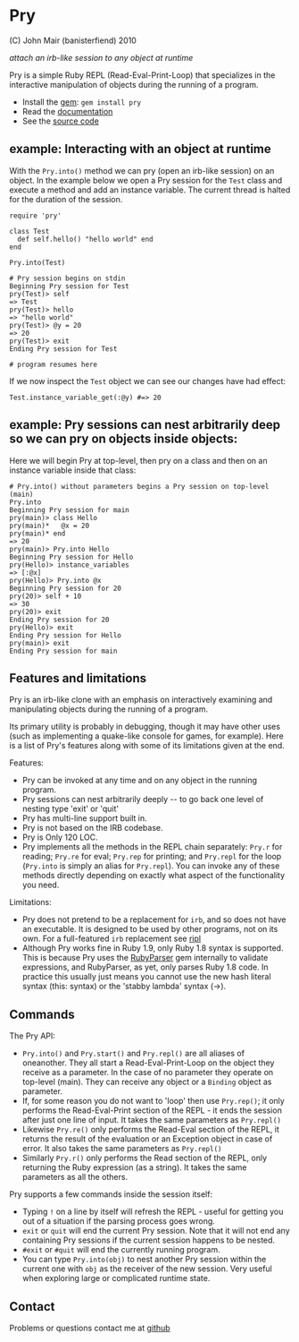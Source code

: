 Pry
=============

(C) John Mair (banisterfiend) 2010

_attach an irb-like session to any object at runtime_

Pry is a simple Ruby REPL (Read-Eval-Print-Loop) that specializes in the interactive
manipulation of objects during the running of a program.

* Install the [gem](https://rubygems.org/gems/pry): `gem install pry`
* Read the [documentation](http://rdoc.info/github/banister/pry/master/file/README.markdown)
* See the [source code](http://github.com/banister/pry)

example: Interacting with an object at runtime 
---------------------------------------

With the `Pry.into()` method we can pry (open an irb-like session) on
an object. In the example below we open a Pry session for the `Test` class and execute a method and add
an instance variable. The current thread is halted for the duration of the session.

    require 'pry'
    
    class Test
      def self.hello() "hello world" end
    end

    Pry.into(Test)

    # Pry session begins on stdin
    Beginning Pry session for Test
    pry(Test)> self
    => Test
    pry(Test)> hello
    => "hello world"
    pry(Test)> @y = 20
    => 20
    pry(Test)> exit
    Ending Pry session for Test

    # program resumes here

If we now inspect the `Test` object we can see our changes have had
effect:

    Test.instance_variable_get(:@y) #=> 20
    

example: Pry sessions can nest arbitrarily deep so we can pry on objects inside objects:
----------------------------------------------------------------------------------------

Here we will begin Pry at top-level, then pry on a class and then on
an instance variable inside that class:

    # Pry.into() without parameters begins a Pry session on top-level (main)
    Pry.into
    Beginning Pry session for main
    pry(main)> class Hello
    pry(main)*   @x = 20
    pry(main)* end
    => 20
    pry(main)> Pry.into Hello
    Beginning Pry session for Hello
    pry(Hello)> instance_variables
    => [:@x]
    pry(Hello)> Pry.into @x
    Beginning Pry session for 20
    pry(20)> self + 10
    => 30
    pry(20)> exit
    Ending Pry session for 20
    pry(Hello)> exit
    Ending Pry session for Hello
    pry(main)> exit
    Ending Pry session for main
    

Features and limitations
------------------------

Pry is an irb-like clone with an emphasis on interactively examining
and manipulating objects during the running of a program.

Its primary utility is probably in debugging, though it may have other
uses (such as implementing a quake-like console for games, for example). Here is a
list of Pry's features along with some of its limitations given at the
end.

Features:

* Pry can be invoked at any time and on any object in the running program.
* Pry sessions can nest arbitrarily deeply -- to go back one level of nesting type 'exit' or 'quit'
* Pry has multi-line support built in.
* Pry is not based on the IRB codebase.
* Pry is Only 120 LOC.
* Pry implements all the methods in the REPL chain separately: `Pry.r`
for reading; `Pry.re` for eval; `Pry.rep` for printing; and `Pry.repl`
for the loop (`Pry.into` is simply an alias for `Pry.repl`). You can
invoke any of these methods directly depending on exactly what aspect of the functionality you need.

Limitations:

* Pry does not pretend to be a replacement for `irb`,
  and so does not have an executable. It is designed to be used by
  other programs, not on its own. For a full-featured `irb` replacement
  see [ripl](https://github.com/cldwalker/ripl)
* Although Pry works fine in Ruby 1.9, only Ruby 1.8 syntax is
  supported. This is because Pry uses the
  [RubyParser](https://github.com/seattlerb/ruby_parser)
  gem internally to  validate expressions, and RubyParser, as yet, only parses Ruby 1.8
  code. In practice this usually just means you cannot use the new
  hash literal syntax (this: syntax) or the 'stabby lambda' syntax
  (->).
 
Commands
-----------

The Pry API:

* `Pry.into()` and `Pry.start()` and `Pry.repl()` are all aliases of
oneanother. They all start a Read-Eval-Print-Loop on the object they
receive as a parameter. In the case of no parameter they operate on
top-level (main). They can receive any object or a `Binding`
object as parameter.
* If, for some reason you do not want to 'loop' then use `Pry.rep()`; it
only performs the Read-Eval-Print section of the REPL - it ends the
session after just one line of input. It takes the same parameters as
`Pry.repl()`
* Likewise `Pry.re()` only performs the Read-Eval section of the REPL,
it returns the result of the evaluation or an Exception object in
case of error. It also takes the same parameters as `Pry.repl()`
* Similarly `Pry.r()` only performs the Read section of the REPL, only
returning the Ruby expression (as a string). It takes the same parameters as all the others.

Pry supports a few commands inside the session itself:

* Typing `!` on a line by itself will refresh the REPL - useful for
  getting you out of a situation if the parsing process
  goes wrong.
* `exit` or `quit` will end the current Pry session. Note that it will
  not end any containing Pry sessions if the current session happens
  to be nested.
* `#exit` or `#quit` will end the currently running program.
* You can type `Pry.into(obj)` to nest another Pry session within the
  current one with `obj` as the receiver of the new session. Very useful
  when exploring large or complicated runtime state.

Contact
-------

Problems or questions contact me at [github](http://github.com/banister)



